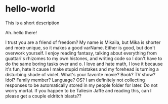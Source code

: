 # hello-world
This is a short description 

Ah..hello there!

I trust you are a friend of freedom? My name is Mikaila, but Mika is shorter and more unique, so it makes a good varName. Either is good, but don't overwork yourself. I enjoy reading fantasy, talking about everything from guattari's rhizomes to my own histones, and writing code so I don't have to do the same boring tasks over and o. I love and hate math, I love it because it's fun, hate it cause I make stupid mistakes and my forehead is turning a disturbing shade of violet. What's your favorite movie? Book? TV show? Idol? Family member? Language? OS? I am definitely not collecting responses to be automatically stored in my people folder for later. Do not worry mortal. If you happen to be Taliesin Jaffe and reading this, can I please get a couple eldritch blasts??  
